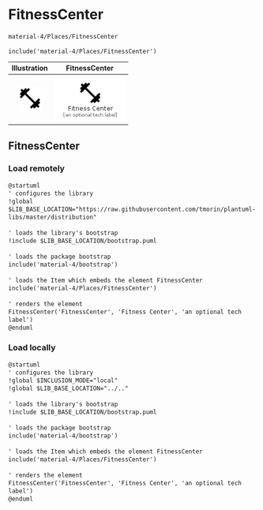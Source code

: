 # FitnessCenter


```text
material-4/Places/FitnessCenter
```

```text
include('material-4/Places/FitnessCenter')
```



| Illustration | FitnessCenter |
| :---: | :---: |
| ![illustration for Illustration](../../material-4/Places/FitnessCenter.png) | ![illustration for FitnessCenter](../../material-4/Places/FitnessCenter.Local.png) |




## FitnessCenter

### Load remotely
```plantuml
@startuml
' configures the library
!global $LIB_BASE_LOCATION="https://raw.githubusercontent.com/tmorin/plantuml-libs/master/distribution"

' loads the library's bootstrap
!include $LIB_BASE_LOCATION/bootstrap.puml

' loads the package bootstrap
include('material-4/bootstrap')

' loads the Item which embeds the element FitnessCenter
include('material-4/Places/FitnessCenter')

' renders the element
FitnessCenter('FitnessCenter', 'Fitness Center', 'an optional tech label')
@enduml
```

### Load locally
```plantuml
@startuml
' configures the library
!global $INCLUSION_MODE="local"
!global $LIB_BASE_LOCATION="../.."

' loads the library's bootstrap
!include $LIB_BASE_LOCATION/bootstrap.puml

' loads the package bootstrap
include('material-4/bootstrap')

' loads the Item which embeds the element FitnessCenter
include('material-4/Places/FitnessCenter')

' renders the element
FitnessCenter('FitnessCenter', 'Fitness Center', 'an optional tech label')
@enduml
```

